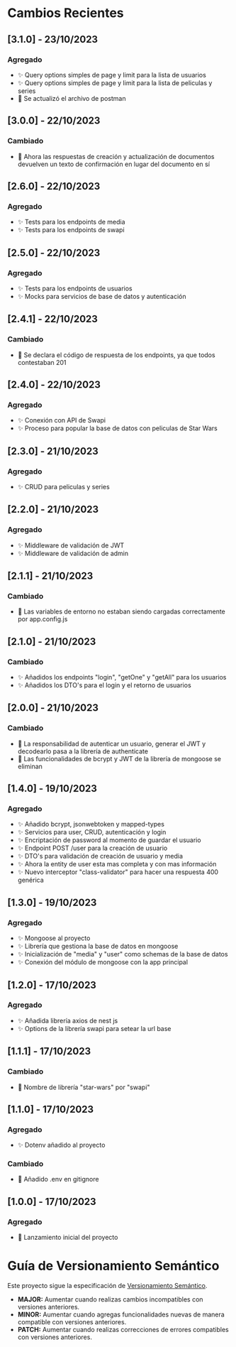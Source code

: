 # Cambios Recientes

## [3.1.0] - 23/10/2023

### Agregado

- ✨ Query options simples de page y limit para la lista de usuarios
- ✨ Query options simples de page y limit para la lista de peliculas y series
- 🔄 Se actualizó el archivo de postman

## [3.0.0] - 22/10/2023

### Cambiado

- 🔄 Ahora las respuestas de creación y actualización de documentos devuelven un texto de confirmación en lugar del documento en sí

## [2.6.0] - 22/10/2023

### Agregado

- ✨ Tests para los endpoints de media
- ✨ Tests para los endpoints de swapi

## [2.5.0] - 22/10/2023

### Agregado

- ✨ Tests para los endpoints de usuarios
- ✨ Mocks para servicios de base de datos y autenticación

## [2.4.1] - 22/10/2023

### Cambiado

- 🐛 Se declara el código de respuesta de los endpoints, ya que todos contestaban 201

## [2.4.0] - 22/10/2023

### Agregado

- ✨ Conexión con API de Swapi
- ✨ Proceso para popular la base de datos con peliculas de Star Wars

## [2.3.0] - 21/10/2023

### Agregado

- ✨ CRUD para peliculas y series

## [2.2.0] - 21/10/2023

### Agregado

- ✨ Middleware de validación de JWT
- ✨ Middleware de validación de admin

## [2.1.1] - 21/10/2023

### Cambiado

- 🐛 Las variables de entorno no estaban siendo cargadas correctamente por app.config.js

## [2.1.0] - 21/10/2023

### Cambiado

- ✨ Añadidos los endpoints "login", "getOne" y "getAll" para los usuarios
- ✨ Añadidos los DTO's para el login y el retorno de usuarios

## [2.0.0] - 21/10/2023

### Cambiado

- 🔄 La responsabilidad de autenticar un usuario, generar el JWT y decodearlo pasa a la librería de authenticate
- 🔄 Las funcionalidades de bcrypt y JWT de la librería de mongoose se eliminan

## [1.4.0] - 19/10/2023

### Agregado

- ✨ Añadido bcrypt, jsonwebtoken y mapped-types
- ✨ Servicios para user, CRUD, autenticación y login
- ✨ Encriptación de password al momento de guardar el usuario
- ✨ Endpoint POST /user para la creación de usuario
- ✨ DTO's para validación de creación de usuario y media
- ✨ Ahora la entity de user esta mas completa y con mas información
- ✨ Nuevo interceptor "class-validator" para hacer una respuesta 400 genérica

## [1.3.0] - 19/10/2023

### Agregado

- ✨ Mongoose al proyecto
- ✨ Librería que gestiona la base de datos en mongoose
- ✨ Inicialización de "media" y "user" como schemas de la base de datos
- ✨ Conexión del módulo de mongoose con la app principal


## [1.2.0] - 17/10/2023

### Agregado

- ✨ Añadida librería axios de nest js
- ✨ Options de la librería swapi para setear la url base

## [1.1.1] - 17/10/2023

### Cambiado

- 🔄 Nombre de librería "star-wars" por "swapi"

## [1.1.0] - 17/10/2023

### Agregado

- ✨ Dotenv añadido al proyecto

### Cambiado

- 🔄 Añadido .env en gitignore

## [1.0.0] - 17/10/2023

### Agregado

- 🚀 Lanzamiento inicial del proyecto

# Guía de Versionamiento Semántico

Este proyecto sigue la especificación de [Versionamiento Semántico](https://semver.org/).

- **MAJOR:** Aumentar cuando realizas cambios incompatibles con versiones anteriores.
- **MINOR:** Aumentar cuando agregas funcionalidades nuevas de manera compatible con versiones anteriores.
- **PATCH:** Aumentar cuando realizas correcciones de errores compatibles con versiones anteriores.
